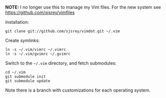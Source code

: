 
**NOTE:** I no longer use this to manage my Vim files. For the new system see https://github.com/sjsrey/vimfiles


Installation:

    git clone git://github.com/sjsrey/vimdot.git ~/.vim

Create symlinks:

    ln -s ~/.vim/vimrc ~/.vimrc
    ln -s ~/.vim/gvimrc ~/.gvimrc

Switch to the `~/.vim` directory, and fetch submodules:

    cd ~/.vim
    git submodule init
    git submodule update


Note there is a branch with customizations for each operating system.
